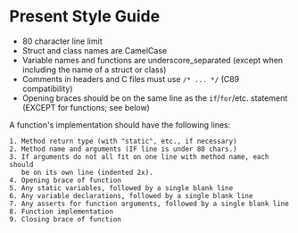 Present Style Guide
===================

- 80 character line limit
- Struct and class names are CamelCase
- Variable names and functions are underscore_separated (except when including
  the name of a struct or class)
- Comments in headers and C files must use `/* ... */` (C89 compatibility)
- Opening braces should be on the same line as the `if`/`for`/etc. statement
  (EXCEPT for functions; see below)

A function's implementation should have the following lines:

    1. Method return type (with "static", etc., if necessary)
    2. Method name and arguments (IF line is under 80 chars.)
    3. If arguments do not all fit on one line with method name, each should
       be on its own line (indented 2x).
    4. Opening brace of function
    5. Any static variables, followed by a single blank line
    6. Any variable declarations, followed by a single blank line
    7. Any asserts for function arguments, followed by a single blank line
    8. Function implementation
    9. Closing brace of function

